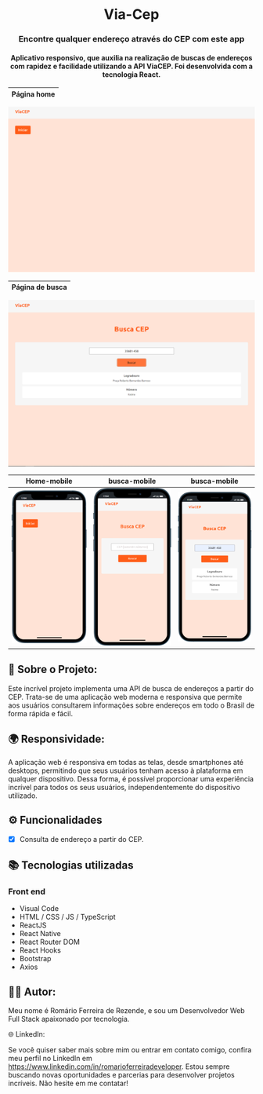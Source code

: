 
<H1 align="center">Via-Cep</h1>

<H3 align="center">Encontre qualquer endereço através do CEP com este app</H3>
<H4 align="center">Aplicativo responsivo, que auxilia na realização de buscas de endereços com rapidez e facilidade utilizando a API ViaCEP. Foi desenvolvida com a tecnologia React.</H4>

 Página home               |        
:-------------------------:|
![](https://github.com/Romariorfr/img-app/blob/master/via-cep/home.png)

 Página de busca           |        
:-------------------------:|
![](https://github.com/Romariorfr/img-app/blob/master/via-cep/cep.png)



|        Home-mobile        |       busca-mobile        |         busca-mobile      |      
|:-------------------------:|:-------------------------:|:-------------------------:|
![](https://github.com/Romariorfr/img-app/blob/master/via-cep/home-responsivo.png)|![](https://github.com/Romariorfr/img-app/blob/master/via-cep/cep-responsivo.png)|![](https://github.com/Romariorfr/img-app/blob/master/via-cep/busca-responsivo.png)


## 🌟 Sobre o Projeto:
Este incrível projeto implementa uma API de busca de endereços a partir do CEP. Trata-se de uma aplicação web moderna e responsiva que permite aos usuários consultarem informações sobre endereços em todo o Brasil de forma rápida e fácil.

## 🌍 Responsividade:
A aplicação web é responsiva em todas as telas, desde smartphones até desktops, permitindo que seus usuários tenham acesso à plataforma em qualquer dispositivo. Dessa forma, é possível proporcionar uma experiência incrível para todos os seus usuários, independentemente do dispositivo utilizado.


## ⚙️ Funcionalidades

- [x] Consulta de endereço a partir do CEP.


## :books: Tecnologias utilizadas

### Front end
- Visual Code
- HTML / CSS / JS / TypeScript
- ReactJS
- React Native
- React Router DOM
- React Hooks 
- Bootstrap
- Axios

## 👨‍🚀 Autor:

Meu nome é Romário Ferreira de Rezende, e sou um Desenvolvedor Web Full Stack apaixonado por tecnologia.

🌐 LinkedIn:

Se você quiser saber mais sobre mim ou entrar em contato comigo, confira meu perfil no LinkedIn em https://www.linkedin.com/in/romarioferreiradeveloper. Estou sempre buscando novas oportunidades e parcerias para desenvolver projetos incríveis. Não hesite em me contatar!

